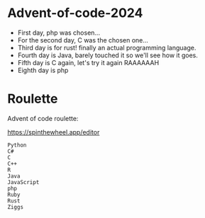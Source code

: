# Advent-of-code-2024

-   First day, php was chosen...
-   For the second day, C was the chosen one...
-   Third day is for rust! finally an actual programming language.
-   Fourth day is Java, barely touched it so we'll see how it goes.
-   Fifth day is C again, let's try it again RAAAAAAH
-   Eighth day is php

# Roulette

Advent of code roulette:

https://spinthewheel.app/editor

```
Python
C#
C
C++
R
Java
JavaScript
php
Ruby
Rust
Ziggs
```
